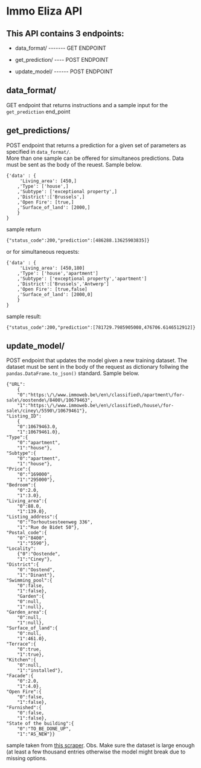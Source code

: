 # Immo Eliza API

## This API contains 3 endpoints:

* data_format/ ------- GET ENDPOINT

* get_prediction/ ---- POST ENDPOINT

* update_model/ ------ POST ENDPOINT

## data_format/

GET endpoint that returns instructions and a sample input for the `get_prediction` end_point

## get_predictions/

POST endpoint that returns a prediction for a given set of parameters as specified in `data_format/`. <br>
More than one sample can be offered for simultaneos predictions. Data must be sent as the body of the reuest. Sample below.
```
{'data' : {
	 'Living_area': [450,] 
	,'Type': ['house',] 
	,'Subtype': ['exceptional property',] 
	,'District':['Brussels',] 
	,'Open Fire': [true,] 
	,'Surface_of_land': [2000,] 
	}
}
```
sample return
```
{"status_code":200,"prediction":[486288.13625903835]}
```
or for simultaneous requests:
```
{'data' : {
	 'Living_area': [450,180] 
	,'Type': ['house','apartment'] 
	,'Subtype': ['exceptional property','apartment'] 
	,'District':['Brussels','Antwerp']
	,'Open Fire': [true,false] 
	,'Surface_of_land': [2000,0] 
	}
}
```
sample result:
```
{"status_code":200,"prediction":[781729.7985905008,476706.6146512912]}
```

## update_model/

POST endpoint that updates the model given a new training dataset. The dataset must be sent in the body of the
request as dictionary follwing the `pandas.DataFrame.to_json()` standard. Sample below.
```
{"URL":
	{
	"0":"https:\/\/www.immoweb.be\/en\/classified\/apartment\/for-sale\/oostende\/8400\/10679463",
	"1":"https:\/\/www.immoweb.be\/en\/classified\/house\/for-sale\/ciney\/5590\/10679461"},
"Listing_ID":
	{
	"0":10679463.0,
	"1":10679461.0},
"Type":{
	"0":"apartment",
	"1":"house"},
"Subtype":{
	"0":"apartment",
	"1":"house"},
"Price":{
	"0":"169000",
	"1":"295000"},
"Bedroom":{
	"0":2.0,
	"1":3.0},
"Living_area":{
	"0":88.0,
	"1":139.0},
"Listing_address":{
	"0":"Torhoutsesteenweg 336",
	"1":"Rue de Bidet 50"},
"Postal_code":{
	"0":"8400",
	"1":"5590"},
"Locality":
	{"0":"Oostende",
	"1":"Ciney"},
"District":{
	"0":"Oostend",
	"1":"Dinant"},
"Swimming_pool":{
	"0":false,
	"1":false},
	"Garden":{
	"0":null,
	"1":null},
"Garden_area":{
	"0":null,
	"1":null},
"Surface_of_land":{
	"0":null,
	"1":461.0},
"Terrace":{
	"0":true,
	"1":true},
"Kitchen":{
	"0":null,
	"1":"installed"},
"Facade":{
	"0":2.0,
	"1":4.0},
"Open Fire":{
	"0":false,
	"1":false},
"Furnished":{
	"0":false,
	"1":false},
"State of the building":{
	"0":"TO_BE_DONE_UP",
	"1":"AS_NEW"}}
```
sample taken from [this scraper](https://github.com/henrique-rauen/Wikipedia-Scraper).
Obs. Make sure the dataset is large enough (at least a few thousand entries otherwise the model might break due to missing options.
